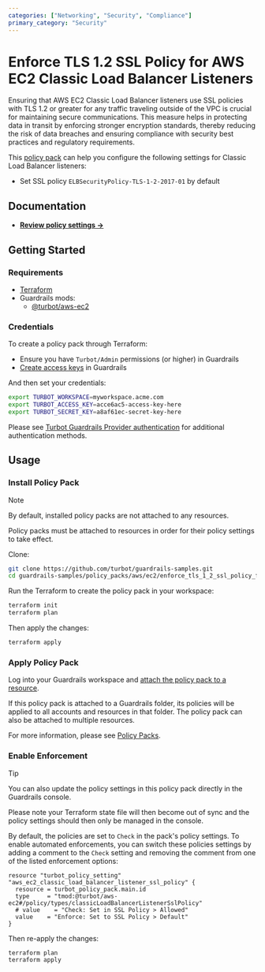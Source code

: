 ```yaml
---
categories: ["Networking", "Security", "Compliance"]
primary_category: "Security"
---
```


# Enforce TLS 1.2 SSL Policy for AWS EC2 Classic Load Balancer Listeners

Ensuring that AWS EC2 Classic Load Balancer listeners use SSL policies with TLS 1.2 or greater for any traffic traveling outside of the VPC is crucial for maintaining secure communications. This measure helps in protecting data in transit by enforcing stronger encryption standards, thereby reducing the risk of data breaches and ensuring compliance with security best practices and regulatory requirements.

This [policy pack](https://turbot.com/guardrails/docs/concepts/resources/smart-folders) can help you configure the following settings for Classic Load Balancer listeners:

- Set SSL policy `ELBSecurityPolicy-TLS-1-2-2017-01` by default

## Documentation

- **[Review policy settings →](https://hub-guardrails-turbot-com-git-development-turbot.vercel.app/policy-packs/enforce_tls_1_2_ssl_policy_for_classic_load_balancer_listeners/settings)**

## Getting Started

### Requirements

- [Terraform](https://developer.hashicorp.com/terraform/tutorials/aws-get-started/install-cli)
- Guardrails mods:
  - [@turbot/aws-ec2](https://hub-guardrails-turbot-com-git-development-turbot.vercel.app/aws/mods/aws-ec2)

### Credentials

To create a policy pack through Terraform:

- Ensure you have `Turbot/Admin` permissions (or higher) in Guardrails
- [Create access keys](https://turbot.com/guardrails/docs/guides/iam/access-keys#generate-a-new-guardrails-api-access-key) in Guardrails

And then set your credentials:

```sh
export TURBOT_WORKSPACE=myworkspace.acme.com
export TURBOT_ACCESS_KEY=acce6ac5-access-key-here
export TURBOT_SECRET_KEY=a8af61ec-secret-key-here
```

Please see [Turbot Guardrails Provider authentication](https://registry.terraform.io/providers/turbot/turbot/latest/docs#authentication) for additional authentication methods.

## Usage

### Install Policy Pack

> [!NOTE]
> By default, installed policy packs are not attached to any resources.
>
> Policy packs must be attached to resources in order for their policy settings to take effect.

Clone:

```sh
git clone https://github.com/turbot/guardrails-samples.git
cd guardrails-samples/policy_packs/aws/ec2/enforce_tls_1_2_ssl_policy_for_classic_load_balancer_listeners
```

Run the Terraform to create the policy pack in your workspace:

```sh
terraform init
terraform plan
```

Then apply the changes:

```sh
terraform apply
```

### Apply Policy Pack

Log into your Guardrails workspace and [attach the policy pack to a resource](https://turbot.com/guardrails/docs/guides/working-with-folders/smart#attach-a-smart-folder-to-a-resource).

If this policy pack is attached to a Guardrails folder, its policies will be applied to all accounts and resources in that folder. The policy pack can also be attached to multiple resources.

For more information, please see [Policy Packs](https://turbot.com/guardrails/docs/concepts/resources/smart-folders).

### Enable Enforcement

> [!TIP]
> You can also update the policy settings in this policy pack directly in the Guardrails console.
>
> Please note your Terraform state file will then become out of sync and the policy settings should then only be managed in the console.

By default, the policies are set to `Check` in the pack's policy settings. To enable automated enforcements, you can switch these policies settings by adding a comment to the `Check` setting and removing the comment from one of the listed enforcement options:

```hcl
resource "turbot_policy_setting" "aws_ec2_classic_load_balancer_listener_ssl_policy" {
  resource = turbot_policy_pack.main.id
  type     = "tmod:@turbot/aws-ec2#/policy/types/classicLoadBalancerListenerSslPolicy"
  # value    = "Check: Set in SSL Policy > Allowed"
  value    = "Enforce: Set to SSL Policy > Default"
}
```

Then re-apply the changes:

```sh
terraform plan
terraform apply
```
